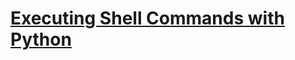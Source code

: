 # [Executing Shell Commands with Python](https://stackabuse.com/executing-shell-commands-with-python/)
